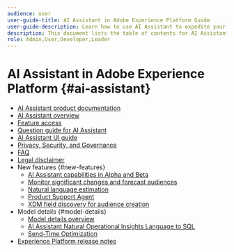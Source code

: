 ```yaml
---
audience: user
user-guide-title: AI Assistant in Adobe Experience Platform Guide
user-guide-description: Learn how to use AI Assistant to expedite your workflow with Adobe Experience Platform and Real-Time Customer Data Platform.
description: This document lists the table of contents for AI Assistant in Adobe Experience Platform.
role: Admin,User,Developer,Leader
---
```


# AI Assistant in Adobe Experience Platform {#ai-assistant}

* [AI Assistant product documentation](landing.md)
* [AI Assistant overview](home.md)
* [Feature access](access.md)
* [Question guide for AI Assistant](questions.md)
* [AI Assistant UI guide](ui-guide.md)
* [Privacy, Security, and Governance](privacy.md)
* [FAQ](faq.md)
* [Legal disclaimer](legal-disclaimer.md)
* New features {#new-features}
  * [AI Assistant capabilities in Alpha and Beta](./new-features/alpha-beta.md)
  * [Monitor significant changes and forecast audiences](./new-features/audience-forecasting.md)
  * [Natural language estimation](./new-features/natural-language.md)
  * [Product Support Agent](./new-features/customer-support.md)
  * [XDM field discovery for audience creation](./new-features/xdm-field-discovery.md)
* Model details {#model-details}
  * [Model details overview](./model-details/overview.md)
  * [AI Assistant Natural Operational Insights Language to SQL](./model-details/natural-language-to-sql.md)
  * [Send-Time Optimization](./model-details/send-time-optimization.md)
* [Experience Platform release notes](https://experienceleague.adobe.com/en/docs/experience-platform/release-notes/latest)

